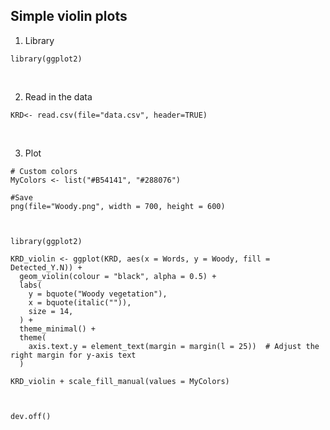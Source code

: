 ## Simple violin plots 

1. Library
```{r}
library(ggplot2)
```
&nbsp;

2. Read in the data

```{r}
KRD<- read.csv(file="data.csv", header=TRUE)
```
&nbsp;

3. Plot
```{r}
# Custom colors
MyColors <- list("#B54141", "#288076")

#Save
png(file="Woody.png", width = 700, height = 600)



library(ggplot2)

KRD_violin <- ggplot(KRD, aes(x = Words, y = Woody, fill = Detected_Y.N)) +
  geom_violin(colour = "black", alpha = 0.5) +
  labs(
    y = bquote("Woody vegetation"),
    x = bquote(italic("")),
    size = 14,
  ) +
  theme_minimal() +
  theme(
    axis.text.y = element_text(margin = margin(l = 25))  # Adjust the right margin for y-axis text
  )

KRD_violin + scale_fill_manual(values = MyColors)



dev.off()

```
